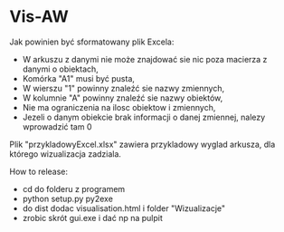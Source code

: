 # Vis-AW

Jak powinien być sformatowany plik Excela:

  - W arkuszu z danymi nie może znajdować sie nic poza macierza z danymi o obiektach,
  - Komórka "A1" musi być pusta,
  - W wierszu "1" powinny znaleźć sie nazwy zmiennych,
  - W kolumnie "A" powinny znaleźć sie nazwy obiektów,
  - Nie ma ograniczenia na ilosc obiektow i zmiennych,
  - Jezeli o danym obiekcie brak informacji o danej zmiennej, nalezy wprowadzić tam 0
  
Plik "przykladowyExcel.xlsx" zawiera przykladowy wyglad arkusza, dla którego wizualizacja zadziala.

How to release:
- cd do folderu z programem
- python setup.py py2exe
- do dist dodac visualisation.html i folder "Wizualizacje"
- zrobic skrót gui.exe i dać np na pulpit
